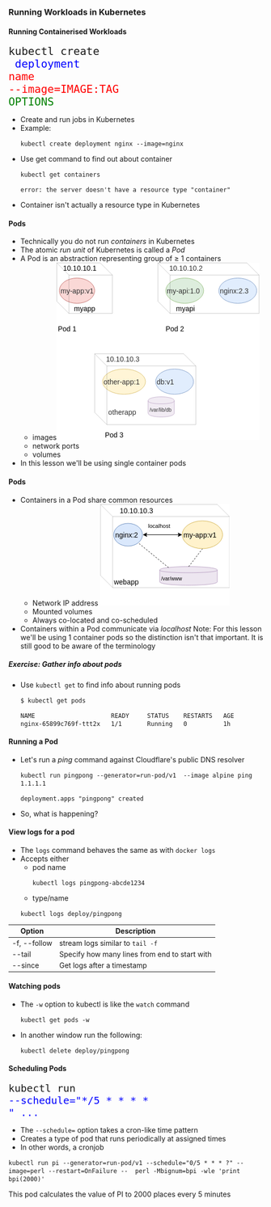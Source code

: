 ### Running Workloads in Kubernetes


#### Running Containerised Workloads
<code style="font-size:16pt;">kubectl create </code><code style="color:blue;font-size:16pt;"> deployment </code><code style="color:red;font-size:16pt;">name </code><code style="color:red;font-size:16pt;">--image=IMAGE:TAG</code><code style="color:green;font-size:16pt;"> OPTIONS</code>
* Create and run jobs in Kubernetes
* Example<!-- .element: class="fragment" data-fragment-index="0" -->:
   ```
   kubectl create deployment nginx --image=nginx
   ```
* Use get command to find out about container <!-- .element: class="fragment" data-fragment-index="1" -->
   ```
   kubectl get containers
   ```
   ```
   error: the server doesn't have a resource type "container"
   ```
   <!-- .element: class="fragment" data-fragment-index="2" -->
* Container isn't actually a resource type in Kubernetes <!-- .element: class="fragment" data-fragment-index="3" -->


#### Pods
* Technically you do not run  <!-- .element: class="fragment" data-fragment-index="0" -->_containers_ in Kubernetes
* The atomic <!-- .element: class="fragment" data-fragment-index="1" -->_run unit_ of Kubernetes is called a *_Pod_* 
* A Pod is an abstraction representing group <!-- .element: class="fragment" data-fragment-index="2" -->of ≥ 1 containers
   - images![pod and services](img/k8s-pods.png "Pods") <!-- .element: class="img-right" style="width:50%;" -->
   - network ports
   - volumes
* In this lesson we'll be using single container pods <!-- .element: class="fragment" data-fragment-index="3" -->


#### Pods
* Containers in a Pod share common resources   
   - Network IP address ![pod-anatomy](img/k8s-pod-anatomy.png "Pod upclose") <!-- .element: class="img-right" -->
   - Mounted volumes
   - Always co-located and co-scheduled
* Containers within a Pod communicate via _localhost_
Note: For this lesson we'll be using 1 container pods so the distinction isn't
that important. It is still good to be aware of the terminology


##### Exercise: Gather info about pods
* Use `kubectl get` to find info about running pods
   ```
   $ kubectl get pods
   ```
   ```
   NAME                     READY     STATUS    RESTARTS   AGE
   nginx-65899c769f-ttt2x   1/1       Running   0          1h
   ```
   <!-- .element: class="fragment" data-fragment-index="0" style="font-size:13pt;" -->


#### Running a Pod
* Let's run a <!-- .element: class="fragment" data-fragment-index="1" -->_ping_ command against Cloudflare's public DNS resolver
   ```
   kubectl run pingpong --generator=run-pod/v1  --image alpine ping 1.1.1.1
   ```
   ```
   deployment.apps "pingpong" created
   ```
* So, what is happening? <!-- .element: class="fragment" data-fragment-index="3" -->


#### View logs for a pod
* The `logs` command behaves the same as with `docker logs`
* Accepts either
   + pod name
      ```
      kubectl logs pingpong-abcde1234
      ```
   + type/name
   ```
   kubectl logs deploy/pingpong
   ```

|Option  | Description |
|--- | --- |
| -f, --follow | stream logs similar to `tail -f` |
| --tail <integer> | Specify how many lines from end to start with |
| --since | Get logs after a timestamp |


#### Watching pods
* The `-w` option to kubectl is like the `watch` command
   ```
   kubectl get pods -w
   ```
* In another window run the following:
   ```
   kubectl delete deploy/pingpong
   ```


#### Scheduling Pods

<code style="font-size:15pt;">kubectl run </code><code style="font-size:15pt;color:blue;">--schedule="\*/5 \* \* \* \* " ...</code>

* The <!-- .element: class="fragment" data-fragment-index="0" -->`--schedule=` option takes a cron-like time pattern
* Creates a type of pod that runs periodically at assigned times <!-- .element: class="fragment" data-fragment-index="1" -->
* In other words, a cronjob <!-- .element: class="fragment" data-fragment-index="2" -->

```
kubectl run pi --generator=run-pod/v1 --schedule="0/5 * * * ?" --image=perl --restart=OnFailure --  perl -Mbignum=bpi -wle 'print bpi(2000)'  
```
<!-- .element: class="fragment" data-fragment-index="3" style="font-size:10pt;" -->

This pod calculates the value of PI to 2000 places every 5 minutes <!-- .element: class="fragment" data-fragment-index="4" -->
